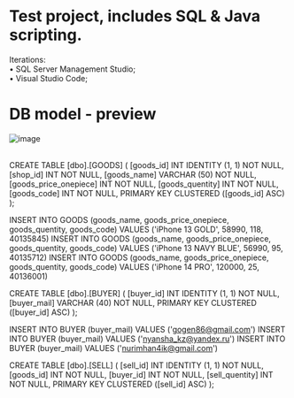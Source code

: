 # Test project, includes SQL & Java scripting.
 Iterations:<br>
• SQL Server Management Studio;<br>
• Visual Studio Code;<br>
# DB model - preview
![image](https://user-images.githubusercontent.com/92596074/194746266-a89eb216-f212-4e4c-902d-c682625d967b.png)


<br>
CREATE TABLE [dbo].[GOODS] (
    [goods_id]             INT          IDENTITY (1, 1) NOT NULL,
    [shop_id]              INT			NOT NULL, 
    [goods_name]           VARCHAR (50) NOT NULL,
    [goods_price_onepiece] INT          NOT NULL,
    [goods_quentity]       INT          NOT NULL,
    [goods_code]           INT          NOT NULL,
    PRIMARY KEY CLUSTERED ([goods_id] ASC)
);

INSERT INTO GOODS (goods_name, goods_price_onepiece, goods_quentity, goods_code) VALUES ('iPhone 13 GOLD', 58990, 118, 40135845)
INSERT INTO GOODS (goods_name, goods_price_onepiece, goods_quentity, goods_code) VALUES ('iPhone 13 NAVY BLUE', 56990, 95, 40135712)
INSERT INTO GOODS (goods_name, goods_price_onepiece, goods_quentity, goods_code) VALUES ('iPhone 14 PRO', 120000, 25, 40136001)


CREATE TABLE [dbo].[BUYER] (
    [buyer_id]         INT          IDENTITY (1, 1) NOT NULL,
    [buyer_mail] VARCHAR (40) NOT NULL,
    PRIMARY KEY CLUSTERED ([buyer_id] ASC)
);

INSERT INTO BUYER (buyer_mail) VALUES ('gogen86@gmail.com')
INSERT INTO BUYER (buyer_mail) VALUES ('nyansha_kz@yandex.ru')
INSERT INTO BUYER (buyer_mail) VALUES ('nurimhan4ik@gmail.com')


CREATE TABLE [dbo].[SELL] (
    [sell_id]            INT IDENTITY (1, 1) NOT NULL,
	[goods_id]	         INT			NOT NULL, 
	[buyer_id]	         INT			NOT NULL, 
    [sell_quentity] INT NOT NULL,
    PRIMARY KEY CLUSTERED ([sell_id] ASC)
);

